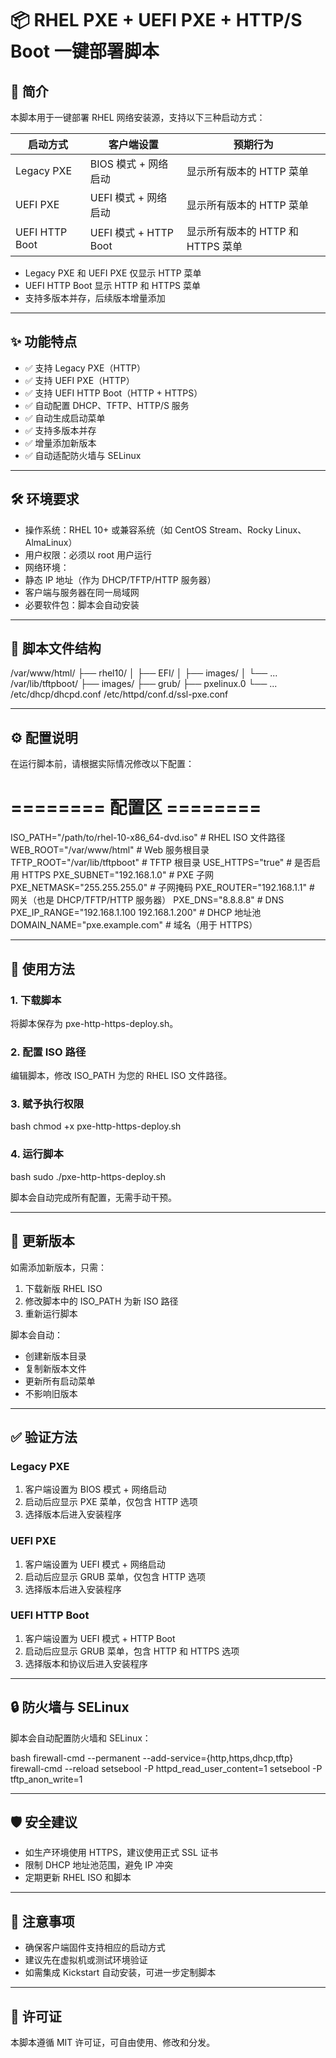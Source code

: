 # 📦 RHEL PXE + UEFI PXE + HTTP/S Boot 一键部署脚本

## 📖 简介

本脚本用于一键部署 RHEL 网络安装源，支持以下三种启动方式：

| 启动方式          | 客户端设置               | 预期行为 |
|-------------------|--------------------------|----------|
| Legacy PXE        | BIOS 模式 + 网络启动     | 显示所有版本的 HTTP 菜单 |
| UEFI PXE          | UEFI 模式 + 网络启动     | 显示所有版本的 HTTP 菜单 |
| UEFI HTTP Boot    | UEFI 模式 + HTTP Boot    | 显示所有版本的 HTTP 和 HTTPS 菜单 |

- Legacy PXE 和 UEFI PXE 仅显示 HTTP 菜单
- UEFI HTTP Boot 显示 HTTP 和 HTTPS 菜单
- 支持多版本并存，后续版本增量添加

---

## ✨ 功能特点

- ✅ 支持 Legacy PXE（HTTP）
- ✅ 支持 UEFI PXE（HTTP）
- ✅ 支持 UEFI HTTP Boot（HTTP + HTTPS）
- ✅ 自动配置 DHCP、TFTP、HTTP/S 服务
- ✅ 自动生成启动菜单
- ✅ 支持多版本并存
- ✅ 增量添加新版本
- ✅ 自动适配防火墙与 SELinux

---

## 🛠️ 环境要求

- 操作系统：RHEL 10+ 或兼容系统（如 CentOS Stream、Rocky Linux、AlmaLinux）
- 用户权限：必须以 root 用户运行
- 网络环境：
- 静态 IP 地址（作为 DHCP/TFTP/HTTP 服务器）
- 客户端与服务器在同一局域网
- 必要软件包：脚本会自动安装

---

## 📁 脚本文件结构

/var/www/html/
├── rhel10/
│   ├── EFI/
│   ├── images/
│   └── ...
/var/lib/tftpboot/
├── images/
├── grub/
├── pxelinux.0
└── ...
/etc/dhcp/dhcpd.conf
/etc/httpd/conf.d/ssl-pxe.conf

---

## ⚙️ 配置说明

在运行脚本前，请根据实际情况修改以下配置：

# ======== 配置区 ========
ISO_PATH="/path/to/rhel-10-x86_64-dvd.iso"          # RHEL ISO 文件路径
WEB_ROOT="/var/www/html"                            # Web 服务根目录
TFTP_ROOT="/var/lib/tftpboot"                       # TFTP 根目录
USE_HTTPS="true"                                    # 是否启用 HTTPS
PXE_SUBNET="192.168.1.0"                            # PXE 子网
PXE_NETMASK="255.255.255.0"                         # 子网掩码
PXE_ROUTER="192.168.1.1"                            # 网关（也是 DHCP/TFTP/HTTP 服务器）
PXE_DNS="8.8.8.8"                                   # DNS
PXE_IP_RANGE="192.168.1.100 192.168.1.200"          # DHCP 地址池
DOMAIN_NAME="pxe.example.com"                       # 域名（用于 HTTPS）

---

## 🚀 使用方法

### 1. 下载脚本

将脚本保存为 pxe-http-https-deploy.sh。

### 2. 配置 ISO 路径

编辑脚本，修改 ISO_PATH 为您的 RHEL ISO 文件路径。

### 3. 赋予执行权限

bash chmod +x pxe-http-https-deploy.sh 

### 4. 运行脚本

bash sudo ./pxe-http-https-deploy.sh 

脚本会自动完成所有配置，无需手动干预。

---

## 🔁 更新版本

如需添加新版本，只需：

1. 下载新版 RHEL ISO
2. 修改脚本中的 ISO_PATH 为新 ISO 路径
3. 重新运行脚本

脚本会自动：

- 创建新版本目录
- 复制新版本文件
- 更新所有启动菜单
- 不影响旧版本

---

## ✅ 验证方法

### Legacy PXE

1. 客户端设置为 BIOS 模式 + 网络启动
2. 启动后应显示 PXE 菜单，仅包含 HTTP 选项
3. 选择版本后进入安装程序

### UEFI PXE

1. 客户端设置为 UEFI 模式 + 网络启动
2. 启动后应显示 GRUB 菜单，仅包含 HTTP 选项
3. 选择版本后进入安装程序

### UEFI HTTP Boot

1. 客户端设置为 UEFI 模式 + HTTP Boot
2. 启动后应显示 GRUB 菜单，包含 HTTP 和 HTTPS 选项
3. 选择版本和协议后进入安装程序

---

## 🔒 防火墙与 SELinux

脚本会自动配置防火墙和 SELinux：

bash firewall-cmd --permanent --add-service={http,https,dhcp,tftp} firewall-cmd --reload  setsebool -P httpd_read_user_content=1 setsebool -P tftp_anon_write=1 

---

## 🛡️ 安全建议

- 如生产环境使用 HTTPS，建议使用正式 SSL 证书
- 限制 DHCP 地址池范围，避免 IP 冲突
- 定期更新 RHEL ISO 和脚本

---

## 📝 注意事项

- 确保客户端固件支持相应的启动方式
- 建议先在虚拟机或测试环境验证
- 如需集成 Kickstart 自动安装，可进一步定制脚本

---


## 📄 许可证

本脚本遵循 MIT 许可证，可自由使用、修改和分发。

